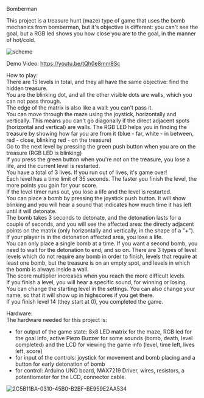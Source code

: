 Bomberman  
  
This project is a treasure hunt (maze) type of game that uses the bomb mechanics from bomberman, but it's objective is different: you can't see the goal, but a RGB led shows you how close you are to the goal, in the manner of hot/cold.

![scheme](https://user-images.githubusercontent.com/49508930/70392336-c0bd6980-19e7-11ea-96c5-91d0b44a3abc.png)  
  
Demo Video: https://youtu.be/tQh0e8mm8Sc  
  
How to play:  
There are 15 levels in total, and they all have the same objective: find the hidden treasure.  
You are the blinking dot, and all the other visible dots are walls, which you can not pass through.  
The edge of the matrix is also like a wall: you can't pass it.  
You can move through the maze using the joystick, horizontally and vertically.
This means you can't go diagonally if the direct adjacent spots (horizontal and vertical) are walls.
The RGB LED helps you in finding the treasure by showing how far you are from it (blue - far, white - in between, red - close, blinking red - on the treasure)  
Go to the next level by pressing the green push button when you are on the treasure (RGB LED is blinking)  
If you press the green button when you're not on the treasure, you lose a life, and the current level is restarted.  
You have a total of 3 lives. If you run out of lives, it's game over!  
Each level has a time limit of 35 seconds. The faster you finish the level, the more points you gain for your score.  
If the level timer runs out, you lose a life and the level is restarted.  
You can place a bomb by pressing the joystick push button. It will show blinking and you will hear a sound that indicates how much time it has left until it will detonate.  
The bomb takes 3 seconds to detonate, and the detonation lasts for a couple of seconds, and you will see the affected area: the directy adjacent points on the matrix (only horizontally and vertically, in the shape of a "+").
If your player is in the detonation affected area, you lose a life.  
You can only place a single bomb at a time. If you want a second bomb, you need to wait for the detonation to end, and so on.
There are 3 types of level: levels which do not require any bomb in order to finish, levels that require at least one bomb, but the treasure is on an empty spot, and levels in which the bomb is always inside a wall.  
The score multiplier increases when you reach the more difficult levels.  
If you finish a level, you will hear a specific sound, for winning or losing.  
You can change the starting level in the settings. You can also change your name, so that it will show up in highscores if you get there.  
If you finish level 14 (they start at 0), you completed the game.  

Hardware:  
The hardware needed for this project is:  
* for output of the game state: 8x8 LED matrix for the maze, RGB led for the goal info, active Piezo Buzzer for some sounds (bomb, death, level completed) and the LCD for viewing the game info (level, time left, lives left, score)  
* for input of the controls: joystick for movement and bomb placing and a button for early detonation of bomb  
* for control: Arduino UNO board, MAX7219 Driver, wires, resistors, a potentiometer for the LCD, connector cable. 
  
![2C5B11BA-0310-45B0-B2BF-BE959E2AA534](https://user-images.githubusercontent.com/49508930/70914914-9855f080-2021-11ea-8624-6b59c08571df.jpeg)
